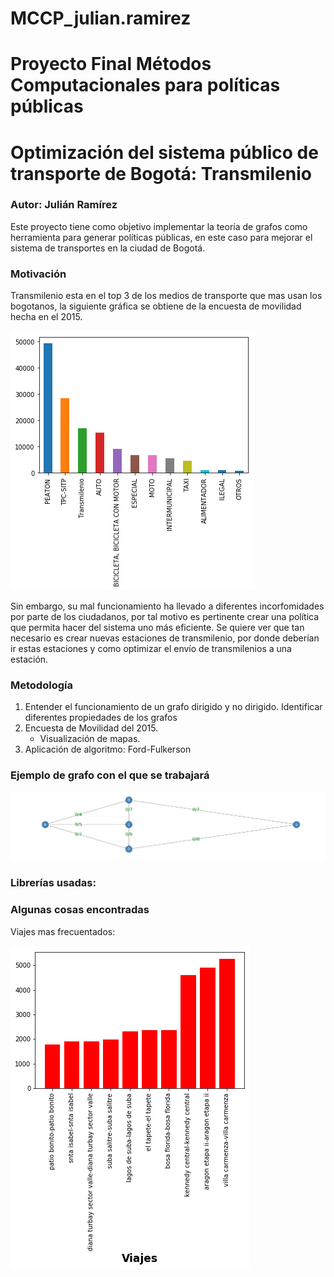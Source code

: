 # MCCP_julian.ramirez
# Proyecto Final Métodos Computacionales para políticas públicas
# Optimización del sistema público de transporte de Bogotá: Transmilenio
### Autor: Julián Ramírez


Este proyecto tiene como objetivo implementar la teoría de grafos como herramienta para generar políticas públicas, en este caso para mejorar el sistema de transportes en la ciudad de Bogotá.


### Motivación
Transmilenio esta en el top 3 de los medios de transporte que mas usan los bogotanos, la siguiente gráfica se obtiene de la encuesta de movilidad hecha en el 2015.


![alt tag](https://github.com/Juliansrami99/MCCP_julian.ramirez/blob/master/Proyecto/Imagenes/output_23_1.png)

Sin embargo, su mal funcionamiento ha llevado a diferentes incorfomidades por parte de los ciudadanos, por tal motivo es pertinente crear una política que permita hacer del sistema uno más eficiente. 
Se quiere ver que tan necesario es crear nuevas estaciones de transmilenio, por donde deberían ir estas estaciones y como optimizar el envío de transmilenios a una estación.

### Metodología
1. Entender el funcionamiento de un grafo dirigido y no dirigido. Identificar diferentes propiedades de los grafos
2. Encuesta de Movilidad del 2015.
    - Visualización de mapas.
3. Aplicación de algoritmo: Ford-Fulkerson

### Ejemplo de grafo con el que se trabajará

![alt tag](https://github.com/Juliansrami99/MCCP_julian.ramirez/blob/master/Proyecto/Imagenes/output_17_0.png)

### Librerías usadas:

### Algunas cosas encontradas

Viajes mas frecuentados:

![alt tag](https://github.com/Juliansrami99/MCCP_julian.ramirez/blob/master/Proyecto/Imagenes/output_44_1.png)


